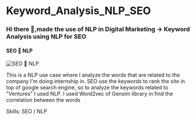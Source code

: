 # Keyword_Analysis_NLP_SEO

### Hi there 👋,made the use of NLP in Digital Marketing  ->  Keyword Analysis using NLP for SEO
#### SEO  🔗 NLP
![SEO  🔗 NLP](![hit](/most_least_words))

This is a NLP use case where I analyze the words that are related to the company I'm doing internship in. 
SEO use the keywords to rank the site in top of google search engine, so to analyze the keywords related to "Ventures" I used NLP.
I used Word2vec of Gensim library in find the correlation between the words

Skills: SEO / NLP
